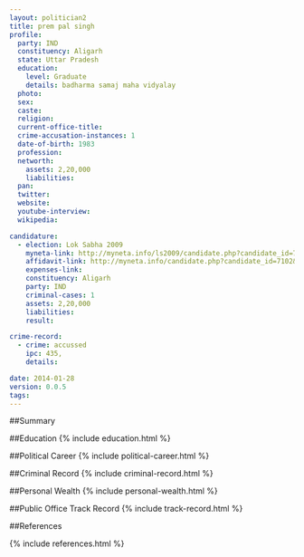 ```yaml
---
layout: politician2
title: prem pal singh
profile: 
  party: IND
  constituency: Aligarh
  state: Uttar Pradesh
  education: 
    level: Graduate
    details: badharma samaj maha vidyalay
  photo: 
  sex: 
  caste: 
  religion: 
  current-office-title: 
  crime-accusation-instances: 1
  date-of-birth: 1983
  profession: 
  networth: 
    assets: 2,20,000
    liabilities: 
  pan: 
  twitter: 
  website: 
  youtube-interview: 
  wikipedia: 

candidature: 
  - election: Lok Sabha 2009
    myneta-link: http://myneta.info/ls2009/candidate.php?candidate_id=7102
    affidavit-link: http://myneta.info/candidate.php?candidate_id=7102&scan=original
    expenses-link: 
    constituency: Aligarh 
    party: IND
    criminal-cases: 1
    assets: 2,20,000
    liabilities: 
    result:  

crime-record: 
  - crime: accussed
    ipc: 435,
    details:  

date: 2014-01-28
version: 0.0.5
tags: 
---
```

##Summary


##Education
{% include education.html %}


##Political Career
{% include political-career.html %}


##Criminal Record
{% include criminal-record.html %}


##Personal Wealth
{% include personal-wealth.html %}


##Public Office Track Record
{% include track-record.html %}


##References


{% include references.html %}